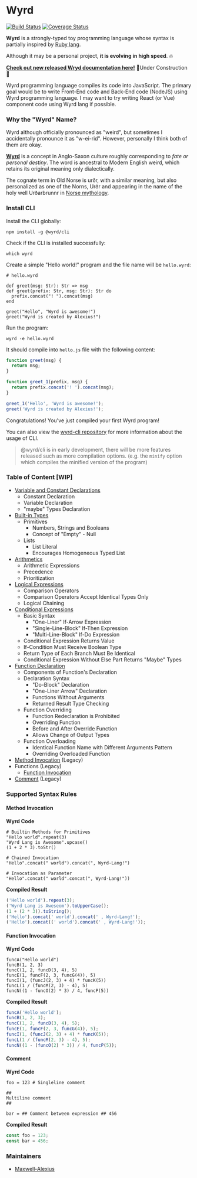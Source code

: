 # Wyrd

[![Build Status](https://travis-ci.org/Maxwell-Alexius/Wyrd-Lang.svg?branch=master)](https://travis-ci.org/Maxwell-Alexius/Wyrd-Lang) [![Coverage Status](https://coveralls.io/repos/github/Maxwell-Alexius/Wyrd/badge.svg?branch=master)](https://coveralls.io/github/Maxwell-Alexius/Wyrd?branch=master)

**Wyrd** is a strongly-typed toy programming language whose syntax is partially inspired by [Ruby lang](https://www.ruby-lang.org/en/).

Although it may be a personal project, **it is evolving in high speed**. 🔥

[**Check out new released Wryd documentation here!**](https://maxwell-alexius.gitbook.io/wyrd/) 🚧Under Construction 🚧

Wyrd programming language compiles its code into JavaScript. The primary goal would be to write Front-End code and Back-End code \(NodeJS\) using Wyrd programming language. I may want to try writing React \(or Vue\) component code using Wyrd lang if possible.

### Why the "Wyrd" Name?

Wyrd although officially pronounced as "weird", but sometimes I accidentally pronounce it as "w-ei-rid". However, personally I think both of them are okay.

[**Wyrd**](https://en.wikipedia.org/wiki/Wyrd) is a concept in Anglo-Saxon culture roughly corresponding to _fate or personal destiny_. The word is ancestral to Modern English weird, which retains its original meaning only dialectically.

The cognate term in Old Norse is urðr, with a similar meaning, but also personalized as one of the Norns, Urðr and appearing in the name of the holy well Urðarbrunnr in [Norse mythology](https://en.wikipedia.org/wiki/Norse_mythology).

### Install CLI

Install the CLI globally:

```text
npm install -g @wyrd/cli
```

Check if the CLI is installed successfully:

```text
which wyrd
```

Create a simple "Hello world!" program and the file name will be `hello.wyrd`:

```text
# hello.wyrd

def greet(msg: Str): Str => msg
def greet(prefix: Str, msg: Str): Str do
  prefix.concat("! ").concat(msg)
end

greet("Hello", "Wyrd is awesome!")
greet("Wyrd is created by Alexius!")
```

Run the program:

```text
wyrd -e hello.wyrd
```

It should compile into `hello.js` file with the following content:

```javascript
function greet(msg) {
  return msg;
}

function greet_1(prefix, msg) {
  return prefix.concat('! ').concat(msg);
}

greet_1('Hello', 'Wyrd is awesome!');
greet('Wyrd is created by Alexius!');
```

Congratulations! You've just compiled your first Wyrd program!

You can also view the [wyrd-cli repository](https://github.com/Maxwell-Alexius/wyrd-cli) for more information about the usage of CLI.

> @wyrd/cli is in early development, there will be more features released such as more compilation options. \(e.g. the `minify` option which compiles the minified version of the program\)

### Table of Content \[WIP\]

* [Variable and Constant Declarations](https://maxwell-alexius.gitbook.io/wyrd/wyrd-syntax-rules/variable-and-constant-declarations)
  * Constant Declaration
  * Variable Declaration
  * "maybe" Types Declaration
* [Built-in Types](https://maxwell-alexius.gitbook.io/wyrd/wyrd-syntax-rules/built-in-types)
  * Primitives
    * Numbers, Strings and Booleans
    * Concept of "Empty" - Null
  * Lists
    * List Literal
    * Encourages Homogeneous Typed List
* [Arithmetics](https://maxwell-alexius.gitbook.io/wyrd/wyrd-syntax-rules/arithmetics)
  * Arithmetic Expressions
  * Precedence
  * Prioritization
* [Logical Expressions](https://maxwell-alexius.gitbook.io/wyrd/wyrd-syntax-rules/logical-expressions)
  * Comparison Operators
  * Comparison Operators Accept Identical Types Only
  * Logical Chaining
* [Conditional Expressions](https://maxwell-alexius.gitbook.io/wyrd/wyrd-syntax-rules/conditional-expressions)
  * Basic Syntax
    * "One-Liner" If-Arrow Expression
    * "Single-Line-Block" If-Then Expression
    * "Multi-Line-Block" If-Do Expression
  * Conditional Expression Returns Value
  * If-Condition Must Receive Boolean Type
  * Return Type of Each Branch Must Be Identical
  * Conditional Expression Without Else Part Returns "Maybe" Types
* [Function Declaration](https://maxwell-alexius.gitbook.io/wyrd/wyrd-syntax-rules/function-declaration)
  * Components of Function's Declaration
  * Declaration Syntax
    * "Do-Block" Declaration
    * "One-Liner Arrow" Declaration
    * Functions Without Arguments
    * Returned Result Type Checking
  * Function Overriding
    * Function Redeclaration is Prohibited
    * Overriding Function
    * Before and After Override Function
    * Allows Change of Output Types
  * Function Overloading
    * Identical Function Name with Different Arguments Pattern
    * Overriding Overloaded Function
* [Method Invocation](https://github.com/Maxwell-Alexius/Wyrd-Lang#method-invocation) \(Legacy\)
* Functions \(Legacy\)
  * [Function Invocation](https://github.com/Maxwell-Alexius/Wyrd-Lang#function-invocation)
* [Comment](https://github.com/Maxwell-Alexius/Wyrd-Lang#comment) \(Legacy\)

### Supported Syntax Rules

#### Method Invocation

**Wyrd Code**

```text
# Builtin Methods for Primitives
"Hello world".repeat(3)
"Wyrd Lang is Awesome".upcase()
(1 + 2 * 3).toStr()

# Chained Invocation
"Hello".concat(" world").concat(", Wyrd-Lang!")

# Invocation as Parameter
"Hello".concat(" world".concat(", Wyrd-Lang!"))
```

**Compiled Result**

```javascript
('Hello world').repeat(3);
('Wyrd Lang is Aweseom').toUpperCase();
(1 + (2 * 3)).toString();
('Hello').concat(' world').concat(' , Wyrd-Lang!');
('Hello').concat((' world').concat(' , Wyrd-Lang!'));
```

#### Function Invocation

**Wyrd Code**

```text
funcA("Hello world")
funcB(1, 2, 3)
funcC(1, 2, funcD(3, 4), 5)
funcE(1, funcF(2, 3, funcG(4)), 5)
funcI(1, (funcJ(2, 3) + 4) * funcK(5))
funcL(1 / (funcM(2, 3) - 4), 5)
funcN((1 - funcO(2) * 3) / 4, funcP(5))
```

**Compiled Result**

```javascript
funcA('Hello world');
funcB(1, 2, 3);
funcC(1, 2, funcD(3, 4), 5);
funcE(1, funcF(2, 3, funcG(4)), 5);
funcI(1, (funcJ(2, 3) + 4) * funcK(5));
funcL(1 / (funcM(2, 3) - 4), 5);
funcN((1 - (funcO(2) * 3)) / 4, funcP(5));
```

#### Comment

**Wyrd Code**

```text
foo = 123 # Singleline comment

##
Multiline comment
##

bar = ## Comment between expression ## 456
```

**Compiled Result**

```javascript
const foo = 123;
const bar = 456;
```

### Maintainers

* [Maxwell-Alexius](https://github.com/Maxwell-Alexius)

